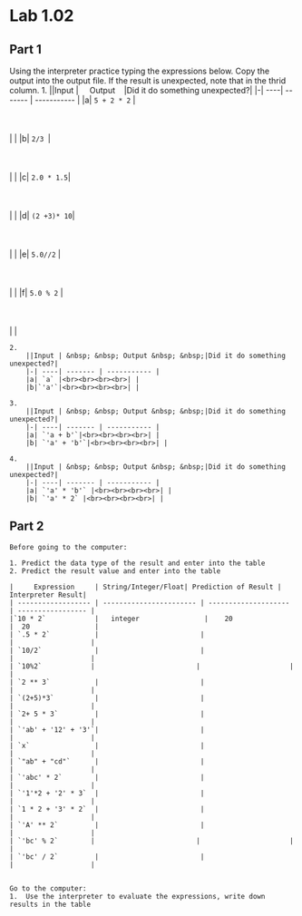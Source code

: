 # Lab 1.02

## Part 1
Using the interpreter practice typing the expressions below. Copy the output into the output file. If the result is unexpected, note that in the thrid column. 
    1.
        ||Input | &nbsp; &nbsp; Output &nbsp; &nbsp;|Did it do something unexpected?|
        |-| ----| ------- | ----------- |
        |a| `5 + 2 * 2` |<br><br><br><br>| | 
        |b| `2/3 `|<br><br><br><br>| | 
        |c| `2.0 * 1.5`|<br><br><br><br>| | 
        |d| `(2 +3)* 10`|<br><br><br><br>| | 
        |e| `5.0//2` |<br><br><br><br>| | 
        |f| `5.0 % 2` |<br><br><br><br>| | 


    2. 
        ||Input | &nbsp; &nbsp; Output &nbsp; &nbsp;|Did it do something unexpected?|
        |-| ----| ------- | ----------- |
        |a| `a` |<br><br><br><br>| | 
        |b|`'a'`|<br><br><br><br>| | 

    3.
        ||Input | &nbsp; &nbsp; Output &nbsp; &nbsp;|Did it do something unexpected?| 
        |-| ----| ------- | ----------- |
        |a| `'a + b'`|<br><br><br><br>| | 
        |b| `'a' + 'b'`|<br><br><br><br>| | 

    4. 
        ||Input | &nbsp; &nbsp; Output &nbsp; &nbsp;|Did it do something unexpected?| 
        |-| ----| ------- | ----------- |
        |a| `'a' * 'b'` |<br><br><br><br>| | 
        |b| `'a' * 2` |<br><br><br><br>| | 

## Part 2
    Before going to the computer: 

    1. Predict the data type of the result and enter into the table
    2. Predict the result value and enter into the table

    |     Expression     | String/Integer/Float| Prediction of Result | Interpreter Result| 
    | ------------------ | ----------------------- | -------------------- | ----------------- |
    |`10 * 2`            |   integer                |    20               |  20                | 
    | `.5 * 2`           |                         |                      |                   | 
    | `10/2`             |                         |                      |                   | 
    | `10%2`            |                         |                      |                   | 
    | `2 ** 3`           |                         |                      |                   | 
    | `(2+5)*3`          |                         |                      |                   | 
    | `2+ 5 * 3`         |                         |                      |                   | 
    | `'ab' + '12' + '3'`|                         |                      |                   | 
    | `x`                |                         |                      |                   | 
    | `"ab" + "cd"`      |                         |                      |                   | 
    | `'abc' * 2`        |                         |                      |                   | 
    | `'1'*2 + '2' * 3`  |                         |                      |                   | 
    | `1 * 2 + '3' * 2`  |                         |                      |                   | 
    | `'A' ** 2`         |                         |                      |                   | 
    | `'bc' % 2`        |                         |                      |                   | 
    | `'bc' / 2`         |                         |                      |                   |  


    Go to the computer: 
    1.  Use the interpreter to evaluate the expressions, write down results in the table 